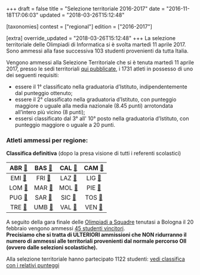 +++
draft = false
title = "Selezione territoriale 2016-2017"
date = "2016-11-18T17:06:03"
updated = "2018-03-26T15:12:48"

[taxonomies]
contest = ["regional"]
edition = ["2016-2017"]

[extra]
override_updated = "2018-03-26T15:12:48"
+++
La selezione territoriale delle Olimpiadi di Informatica si è svolta martedì 11 aprile 2017. Sono ammessi alla fase successiva 103 studenti provenienti da tutta Italia.

<!--more-->

Vengono ammessi alla Selezione Territoriale che si è tenuta martedì 11 aprile 2017, presso le sedi territoriali [qui pubblicate](/fixed/organizzazione/), i 1731 atleti in possesso di uno dei seguenti requisiti:

- essere il 1° classificato nella graduatoria d’Istituto, indipendentemente dal punteggio ottenuto;
- essere il 2° classificato nella graduatoria d’Istituto, con punteggio maggiore o uguale alla media nazionale (8.45 punti) arrotondata all’intero più vicino (8 punti);
- essersi classificato dal 3° all' 10° posto nella graduatoria d’Istituto, con punteggio maggiore o uguale a 20 punti.

### Atleti ammessi per regione:

**Classifica definitiva** (dopo la presa visione di tutti i referenti scolastici)

|  ABR [🔗](/oldsite/124/abruzzo2017.pdf)  | BAS [🔗](/oldsite/124/basilicata2017.pdf) |  CAL [🔗](/oldsite/124/calabria2017.pdf)   | CAM [🔗](/oldsite/124/campania2017.pdf) |
| :--------------------------------------: | :------------------------------------: | :-------------------------------------: | :----------------------------------: |
|  EMI [🔗](/oldsite/124/emilia2017.pdf)   |   FRI [🔗](/oldsite/124/friuli2017.pdf)   |    LAZ [🔗](/oldsite/124/lazio2017.pdf)    | LIG [🔗](/oldsite/124/liguria2017.pdf)  |
| LOM [🔗](/oldsite/124/lombardia2017.pdf) |   MAR [🔗](/oldsite/124/marche2017.pdf)   |   MOL [🔗](/oldsite/124/molise2017.pdf)    | PIE [🔗](/oldsite/124/piemonte2017.pdf) |
|  PUG [🔗](/oldsite/124/puglia2017.pdf)   |  SAR [🔗](/oldsite/124/sardegna2017.pdf)  |   SIC [🔗](/oldsite/124/sicilia2017.pdf)   | TOS [🔗](/oldsite/124/toscana2017.pdf)  |
| TRE [🔗](/oldsite/124/trentino2017.pdf)  |   UMB [🔗](/oldsite/124/umbria2017.pdf)   | VAL [🔗](/oldsite/124/valle-aosta2017.pdf) |  VEN [🔗](/oldsite/124/veneto2017.pdf)  |

A seguito della gara finale delle [Olimpiadi a Squadre](http://oisquadre.it/) tenutasi a Bologna il 20 febbraio vengono ammessi [45 studenti vincitori](/oldsite/124/Olimpiadi_a_squadre_sito.xlsx).<br/>**Precisiamo che si tratta di ULTERIORI ammissioni che NON ridurranno il numero di ammessi alle territoriali provenienti dal normale percorso OII (ovvero dalle selezioni scolastiche).**

Alla selezione territoriale hanno partecipato 1122 studenti: [vedi classifica con i relativi punteggi](/oldsite/124/Classifica_territoriale_definitiva_aprile_2017.xlsx)

